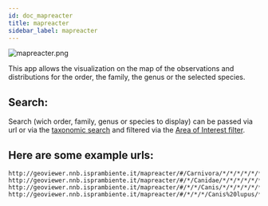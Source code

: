 ```yaml
---
id: doc_mapreacter
title: mapreacter
sidebar_label: mapreacter
---
```


![mapreacter.png](/mapreacter-help/docs/assets/mapreacter.png)

This app allows the visualization on the map of the observations and distributions for the order, the family, the genus or the selected species.

## Search:

Search (wich order, family, genus or species to display) can be passed via url or via the [taxonomic search](doc_search.md) and filtered via the [Area of Interest filter](doc_areainterest.md).

## Here are some example urls:

```
http://geoviewer.nnb.isprambiente.it/mapreacter/#/Carnivora/*/*/*/*/*/*/*/*/*/*/*/*/6/14.86/42/0
http://geoviewer.nnb.isprambiente.it/mapreacter/#/*/Canidae/*/*/*/*/*/*/*/*/*/*/*/6/14.86/42/0
http://geoviewer.nnb.isprambiente.it/mapreacter/#/*/*/Canis/*/*/*/*/*/*/*/*/*/*/6/14.86/42/0
http://geoviewer.nnb.isprambiente.it/mapreacter/#/*/*/*/Canis%20lupus/*/*/*/*/*/*/*/*/*/6/12/42/0
```
